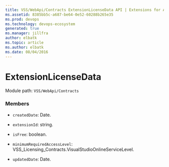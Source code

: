 ```yaml
---
title: VSS/WebApi/Contracts ExtensionLicenseData API | Extensions for Azure DevOps Services
ms.assetid: 8385bb5c-a687-be64-0e52-60288b265e35
ms.prod: devops
ms.technology: devops-ecosystem
generated: true
ms.manager: jillfra
author: elbatk
ms.topic: article
ms.author: elbatk
ms.date: 08/04/2016
---
```


# ExtensionLicenseData

Module path: `VSS/WebApi/Contracts`


### Members

* `createdDate`: Date. 

* `extensionId`: string. 

* `isFree`: boolean. 

* `minimumRequiredAccessLevel`: VSS_Licensing_Contracts.VisualStudioOnlineServiceLevel. 

* `updatedDate`: Date. 

